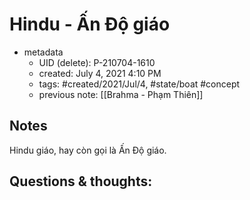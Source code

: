 # Hindu - Ấn Độ giáo

- metadata
	- UID (delete): P-210704-1610
	- created: July 4, 2021 4:10 PM
	- tags: #created/2021/Jul/4, #state/boat  #concept 
	- previous note: [[Brahma - Phạm Thiên]]

## Notes
Hindu giáo, hay còn gọi là Ấn Độ giáo.

## Questions & thoughts:


